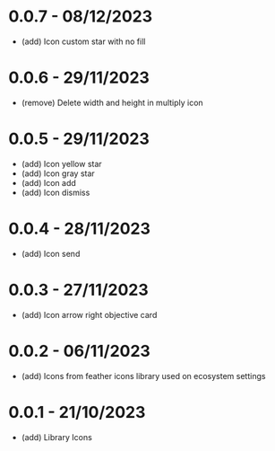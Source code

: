 # 0.0.7 - 08/12/2023
* (add) Icon custom star with no fill

# 0.0.6 - 29/11/2023
* (remove) Delete width and height in multiply icon

# 0.0.5 - 29/11/2023
* (add) Icon yellow star
* (add) Icon gray star
* (add) Icon add
* (add) Icon dismiss

# 0.0.4 - 28/11/2023
* (add) Icon send

# 0.0.3 - 27/11/2023
* (add) Icon arrow right objective card 

# 0.0.2 - 06/11/2023
* (add) Icons from feather icons library used on ecosystem settings

# 0.0.1 - 21/10/2023
* (add) Library Icons
